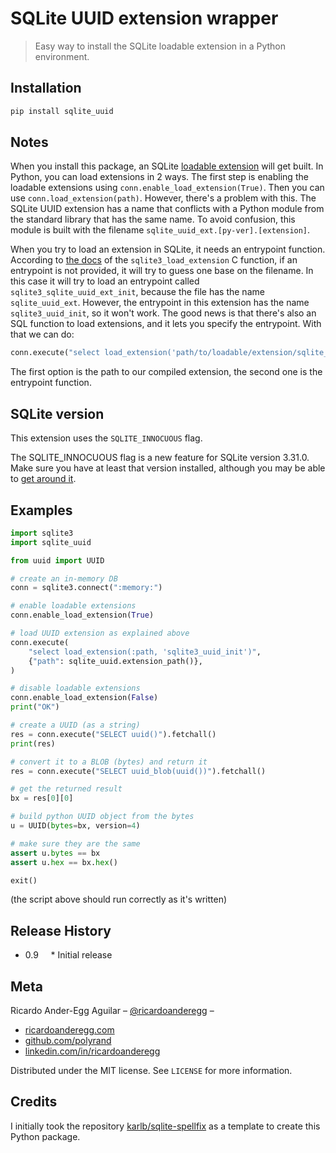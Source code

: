 # SQLite UUID extension wrapper

> Easy way to install the SQLite loadable extension in a Python environment.

## Installation

```sh
pip install sqlite_uuid
```

## Notes

When you install this package, an SQLite [loadable extension](https://sqlite.org/loadext.html) will get built. In Python, you can load extensions in 2 ways. The first step is enabling the loadable extensions using `conn.enable_load_extension(True)`. Then you can use `conn.load_extension(path)`. However, there's a problem with this. The SQLite UUID extension has a name that conflicts with a Python module from the standard library that has the same name. To avoid confusion, this module is built with the filename `sqlite_uuid_ext.[py-ver].[extension]`.

When you try to load an extension in SQLite, it needs an entrypoint function. According to [the docs](https://sqlite.org/c3ref/load_extension.html) of the `sqlite3_load_extension` C function, if an entrypoint is not provided, it will try to guess one base on the filename. In this case it will try to load an entrypoint called `sqlite3_sqlite_uuid_ext_init`, because the file has the name `sqlite_uuid_ext`. However, the entrypoint in this extension has the name `sqlite3_uuid_init`, so it won't work. The good news is that there's also an SQL function to load extensions, and it lets you specify the entrypoint. With that we can do:

```python
conn.execute("select load_extension('path/to/loadable/extension/sqlite_uuid_ext.[py-ver].[extension]', 'sqlite3_uuid_init')")
```

The first option is the path to our compiled extension, the second one is the entrypoint function.

## SQLite version

This extension uses the `SQLITE_INNOCUOUS` flag.

The SQLITE_INNOCUOUS flag is a new feature for SQLite version 3.31.0. Make sure you have at least that version installed, although you may be able to [get around it](https://sqlite.org/forum/forumpost/703601f60f?t=h).

## Examples

```python
import sqlite3
import sqlite_uuid

from uuid import UUID

# create an in-memory DB
conn = sqlite3.connect(":memory:")

# enable loadable extensions
conn.enable_load_extension(True)

# load UUID extension as explained above
conn.execute(
    "select load_extension(:path, 'sqlite3_uuid_init')",
    {"path": sqlite_uuid.extension_path()},
)

# disable loadable extensions
conn.enable_load_extension(False)
print("OK")

# create a UUID (as a string)
res = conn.execute("SELECT uuid()").fetchall()
print(res)

# convert it to a BLOB (bytes) and return it
res = conn.execute("SELECT uuid_blob(uuid())").fetchall()

# get the returned result
bx = res[0][0]

# build python UUID object from the bytes
u = UUID(bytes=bx, version=4)

# make sure they are the same
assert u.bytes == bx
assert u.hex == bx.hex()

exit()
```

(the script above should run correctly as it's written)

## Release History

* 0.9
    * Initial release

## Meta


Ricardo Ander-Egg Aguilar – [@ricardoanderegg](https://twitter.com/ricardoanderegg) –

- [ricardoanderegg.com](http://ricardoanderegg.com/)
- [github.com/polyrand](https://github.com/polyrand/)
- [linkedin.com/in/ricardoanderegg](http://linkedin.com/in/ricardoanderegg)

Distributed under the MIT license. See ``LICENSE`` for more information.

## Credits

I initially took the repository [karlb/sqlite-spellfix](https://github.com/karlb/sqlite-spellfix) as a template to create this Python package.
